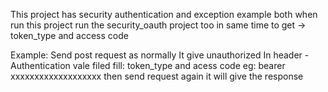 This project has security authentication and exception example both
when run this project run the security_oauth project too in same time to get -> token_type and access code

Example:
Send post request as normally
It give unauthorized
In header -Authentication vale filed fill: token_type and acess code eg: bearer xxxxxxxxxxxxxxxxxxx
then send request again it will give the response
